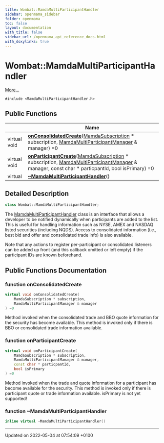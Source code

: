 ```yaml
---
title: Wombat::MamdaMultiParticipantHandler
sidebar: openmama_sidebar
folder: openmama
toc: false
layout: documentation
with_title: false
sidebar_url: /openmama_api_reference_docs.html
with_doxylinks: true
---
```


# Wombat::MamdaMultiParticipantHandler



 [More...](#detailed-description)


`#include <MamdaMultiParticipantHandler.h>`

## Public Functions

|                | Name           |
| -------------- | -------------- |
| virtual void | **[onConsolidatedCreate](classWombat_1_1MamdaMultiParticipantHandler.html#function-onconsolidatedcreate)**([MamdaSubscription](classWombat_1_1MamdaSubscription.html) * subscription, [MamdaMultiParticipantManager](classWombat_1_1MamdaMultiParticipantManager.html) & manager) =0 |
| virtual void | **[onParticipantCreate](classWombat_1_1MamdaMultiParticipantHandler.html#function-onparticipantcreate)**([MamdaSubscription](classWombat_1_1MamdaSubscription.html) * subscription, [MamdaMultiParticipantManager](classWombat_1_1MamdaMultiParticipantManager.html) & manager, const char * particpantId, bool isPrimary) =0 |
| virtual | **[~MamdaMultiParticipantHandler](classWombat_1_1MamdaMultiParticipantHandler.html#function-~mamdamultiparticipanthandler)**() |

## Detailed Description

```cpp
class Wombat::MamdaMultiParticipantHandler;
```


The [MamdaMultiParticipantHandler](classWombat_1_1MamdaMultiParticipantHandler.html) class is an interface that allows a developer to be notified dynamically when participants are added to the list. This is useful for handling information such as NYSE, AMEX and NASDAQ listed securities (including NQDS). Access to consolidated information (i.e., best bid and offer and consolidated trade info) is also available.

Note that any actions to register per-participant or consolidated listeners can be added up front (and this callback omitted or left empty) if the participant IDs are known beforehand. 

## Public Functions Documentation

### function onConsolidatedCreate

```cpp
virtual void onConsolidatedCreate(
    MamdaSubscription * subscription,
    MamdaMultiParticipantManager & manager
) =0
```


Method invoked when the consolidated trade and BBO quote information for the security has become available. This method is invoked only if there is BBO or consolidated trade information available. 


### function onParticipantCreate

```cpp
virtual void onParticipantCreate(
    MamdaSubscription * subscription,
    MamdaMultiParticipantManager & manager,
    const char * particpantId,
    bool isPrimary
) =0
```


Method invoked when the trade and quote information for a participant has become available for the security. This method is invoked only if there is participant quote or trade information available. isPrimary is not yet supported! 


### function ~MamdaMultiParticipantHandler

```cpp
inline virtual ~MamdaMultiParticipantHandler()
```


-------------------------------

Updated on 2022-05-04 at 07:54:09 +0100